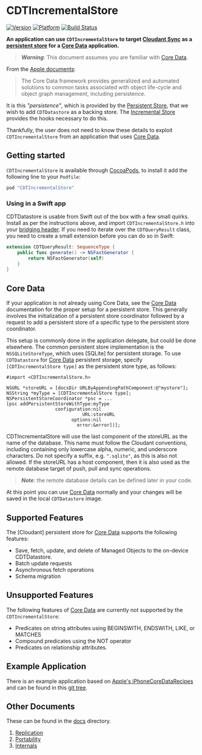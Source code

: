 # CDTIncrementalStore

[![Version](http://cocoapod-badges.herokuapp.com/v/CDTIncrementalStore/badge.png)](http://cocoadocs.org/docsets/CDTIncrementalStore)
[![Platform](http://cocoapod-badges.herokuapp.com/p/CDTIncrementalStore/badge.png)](http://cocoadocs.org/docsets/CDTIncrementalStore)
[![Build Status](https://travis-ci.org/jimix/CDTIncrementalStore.png?branch=master)](https://travis-ci.org/jimix/CDTIncremetalStore)


**An application can use `CDTIncrementalStore` to target
[Cloudant Sync] as a [persistent store] for a [Core Data] application.**

> ***Warning***: This document assumes you are familiar with [Core Data].

From the [Apple documents][core data]:
>  The Core Data framework provides generalized and automated
>  solutions to common tasks associated with object life-cycle and
>  object graph management, including persistence.

It is this *"persistence"*, which is provided by the
[Persistent Store], that we wish to add `CDTDatastore` as a backing
store. The [Incremental Store] provides the hooks necessary to do
this.

Thankfully, the user does not need to know these details to exploit
`CDTIncrementalStore` from an application that uses [Core Data].

## Getting started

`CDTIncrementalStore` is available through [CocoaPods], to install it
add the following line to your `Podfile`:

```ruby
pod "CDTIncrementalStore"
```

### Using in a Swift app

CDTDatastore is usable from Swift out of the box with a few small
quirks. Install as per the instructions above, and import
`CDTIncrementalStore.h` into your [bridging header]. If you need to iterate
over the `CDTQueryResult` class, you need to create a small extension
before you can do so in Swift:

```swift
extension CDTQueryResult: SequenceType {
    public func generate() -> NSFastGenerator {
        return NSFastGenerator(self)
    }
}
```

## Core Data

If your application is not already using Core Data, see the
[Core Data] documentation for the proper setup for a persistent store.
This generally involves the initialization of a persistent store
coordinator followed by a request to add a persistent store of a
specific type to the persistent store coordinator.

This setup is commonly done in the application delegate, but could be
done elsewhere.  The common persistent store implementation is the
`NSSQLiteStoreType`, which uses [SQLite] for persistent storage.  To use
`CDTDatastore` for [Core Data] persistent storage, specify
`[CDTIncrementalStore type]` as the persistent store type, as follows:

```objc
#import <CDTIncrementalStore.h>

NSURL *storeURL = [docsDir URLByAppendingPathComponent:@"mystore"];
NSString *myType = [CDTIncrementalStore type];
NSPersistentStoreCoordinator *psc = ...
[psc addPersistentStoreWithType:myType
                  configuration:nil
                            URL:storeURL
                        options:nil
                          error:&error])];
```

CDTIncrementalStore will use the last component of the storeURL as the
name of the database.  This name must follow the Cloudant conventions,
including containing only lowercase alpha, numeric, and underscore
characters.  Do not specify a suffix, e.g. `".sqlite"`, as this is
also not allowed.  If the storeURL has a host component, then it is
also used as the remote database target of push, pull and sync
operations.

> ***Note***: the remote database details can be defined later in your code.

At this point you can use [Core Data] normally and your changes will
be saved in the local `CDTDatastore` image.


## Supported Features

The [Cloudant] persistent store for [Core Data] supports the following features:

- Save, fetch, update, and delete of Managed Objects to the on-device CDTDatastore.
- Batch update requests
- Asynchronous fetch operations
- Schema migration

## Unsupported Features

The following features of [Core Data] are currently not supported by
the `CDTIncrementalStore`:

* Predicates on string attributes using BEGINSWITH, ENDSWITH, LIKE, or MATCHES
* Compound predicates using the NOT operator
* Predicates on relationship attributes.

## Example Application

There is an example application based on
[Apple's iPhoneCoreDataRecipes][recipe] and can be found in this
[git tree][gitrecipe].

## Other Documents
These can be found in the [docs](docs) directory.

1. [Replication](https://github.com/jimix/CDTIncrementalStore/docs/replication.md)
1. [Portability](https://github.com/jimix/CDTIncrementalStore/docs/portability.md)
1. [Internals](https://github.com/jimix/CDTIncrementalStore/docs/internals.md)

<!-- refs -->

[cloudant sync]: https://github.com/cloudant/CDTDatastore "Cloudant Sync iOS datastore library"

[cocoapods]: http://cocoapods.org "Cocoa Pods"

[bridging header]: https://developer.apple.com/library/ios/documentation/swift/conceptual/buildingcocoaapps/MixandMatch.html "Bridging Headers"

[core data]: https://developer.apple.com/library/mac/documentation/Cocoa/Conceptual/CoreData/cdProgrammingGuide.html "Introduction to Core Data Programming Guide"

[persistent store]: https://developer.apple.com/library/mac/documentation/Cocoa/Conceptual/CoreData/Articles/cdPersistentStores.html "Persistent Store Features"

[incremental store]: https://developer.apple.com/library/mac/documentation/DataManagement/Conceptual/IncrementalStorePG/Introduction/Introduction.html "About Incremental Stores"

[recipe]: https://developer.apple.com/library/ios/samplecode/iPhoneCoreDataRecipes/Introduction/Intro.html "iPhoneCoreDataRecipes"

[gitrecipe]: http://github.com/jimix/iphonecoredatarecipes "Git Tree of iPhoneCoreDataRecipes"


<!--  LocalWords:  CDTIncrementalStore Cloudant CDTDatastore Podfile
 -->
<!--  LocalWords:  CocoaPods CDTQueryResult SequenceType func SQLite
 -->
<!--  LocalWords:  NSFastGenerator NSSQLiteStoreType objc NSURL psc
 -->
<!--  LocalWords:  storeURL docsDir URLByAppendingPathComponent iOS
 -->
<!--  LocalWords:  mystore NSString myType addPersistentStoreWithType
 -->
<!--  LocalWords:  NSPersistentStoreCoordinator cloudant sqlite
 -->
<!--  LocalWords:  BEGINSWITH ENDSWITH iPhoneCoreDataRecipes
 -->
<!--  LocalWords:  gitrecipe datastore cocoapods
 -->
